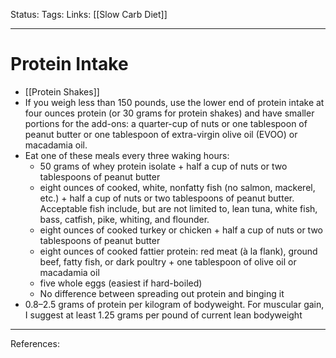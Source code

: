 Status:
Tags:
Links: [[Slow Carb Diet]]
___
# Protein Intake
- [[Protein Shakes]]
- If you weigh less than 150 pounds, use the lower end of protein intake at four ounces protein (or 30 grams for protein shakes) and have smaller portions for the add-ons: a quarter-cup of nuts or one tablespoon of peanut butter or one tablespoon of extra-virgin olive oil (EVOO) or macadamia oil.
- Eat one of these meals every three waking hours:
	- 50 grams of whey protein isolate + half a cup of nuts or two tablespoons of peanut butter
	- eight ounces of cooked, white, nonfatty fish (no salmon, mackerel, etc.) + half a cup of nuts or two tablespoons of peanut butter. Acceptable fish include, but are not limited to, lean tuna, white fish, bass, catfish, pike, whiting, and flounder.
	- eight ounces of cooked turkey or chicken + half a cup of nuts or two tablespoons of peanut butter
	- eight ounces of cooked fattier protein: red meat (à la flank), ground beef, fatty fish, or dark poultry + one tablespoon of olive oil or macadamia oil
	- five whole eggs (easiest if hard-boiled)
	-  No difference between spreading out protein and binging it
- 0.8–2.5 grams of protein per kilogram of bodyweight. For muscular gain, I suggest at least 1.25 grams per pound of current lean bodyweight
___
References: